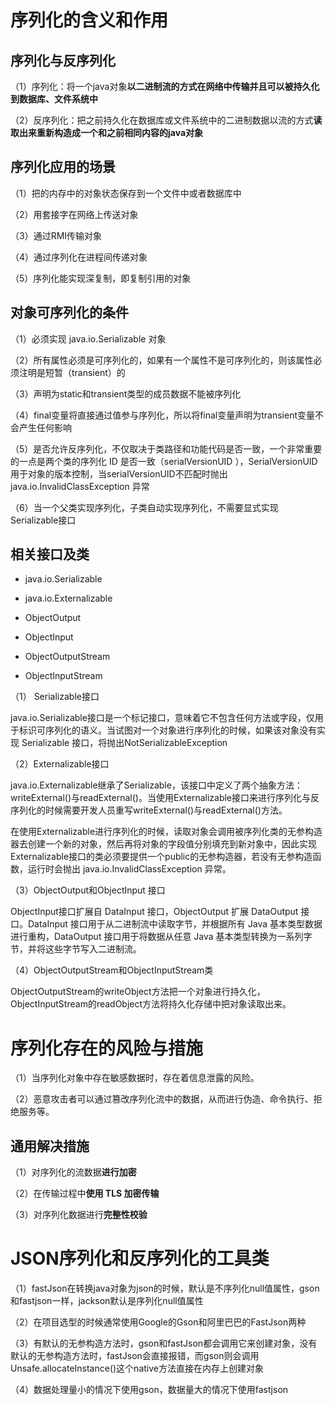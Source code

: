 # 序列化的含义和作用

## 序列化与反序列化 

（1）序列化：将一个java对象**以二进制流的方式在网络中传输并且可以被持久化到数据库、文件系统中**

（2）反序列化：把之前持久化在数据库或文件系统中的二进制数据以流的方式**读取出来重新构造成一个和之前相同内容的java对象**

## 序列化应用的场景

（1）把的内存中的对象状态保存到一个文件中或者数据库中

（2）用套接字在网络上传送对象

（3）通过RMI传输对象

（4）通过序列化在进程间传递对象

（5）序列化能实现深复制，即复制引用的对象

## 对象可序列化的条件

（1）必须实现 java.io.Serializable 对象

（2）所有属性必须是可序列化的，如果有一个属性不是可序列化的，则该属性必须注明是短暂（transient）的

（3）声明为static和transient类型的成员数据不能被序列化

（4）final变量将直接通过值参与序列化，所以将final变量声明为transient变量不会产生任何影响

（5）是否允许反序列化，不仅取决于类路径和功能代码是否一致，一个非常重要的一点是两个类的序列化 ID 是否一致（serialVersionUID ），SerialVersionUID用于对象的版本控制，当serialVersionUID不匹配时抛出java.io.InvalidClassException 异常

（6）当一个父类实现序列化，子类自动实现序列化，不需要显式实现Serializable接口

## 相关接口及类

- java.io.Serializable

- java.io.Externalizable

- ObjectOutput

- ObjectInput

- ObjectOutputStream
 
- ObjectInputStream

（1） Serializable接口

java.io.Serializable接口是一个标记接口，意味着它不包含任何方法或字段，仅用于标识可序列化的语义。当试图对一个对象进行序列化的时候，如果该对象没有实现 Serializable 接口，将抛出NotSerializableException

（2）Externalizable接口

java.io.Externalizable继承了Serializable，该接口中定义了两个抽象方法：writeExternal()与readExternal()。当使用Externalizable接口来进行序列化与反序列化的时候需要开发人员重写writeExternal()与readExternal()方法。

在使用Externalizable进行序列化的时候，读取对象会调用被序列化类的无参构造器去创建一个新的对象，然后再将对象的字段值分别填充到新对象中，因此实现Externalizable接口的类必须要提供一个public的无参构造器，若没有无参构造函数，运行时会抛出 java.io.InvalidClassException 异常。

（3）ObjectOutput和ObjectInput 接口

ObjectInput接口扩展自 DataInput 接口，ObjectOutput 扩展 DataOutput 接口。DataInput 接口用于从二进制流中读取字节，并根据所有 Java 基本类型数据进行重构，DataOutput 接口用于将数据从任意 Java 基本类型转换为一系列字节，并将这些字节写入二进制流。

（4）ObjectOutputStream和ObjectInputStream类

ObjectOutputStream的writeObject方法把一个对象进行持久化，ObjectInputStream的readObject方法将持久化存储中把对象读取出来。

# 序列化存在的风险与措施

（1）当序列化对象中存在敏感数据时，存在着信息泄露的风险。

（2）恶意攻击者可以通过篡改序列化流中的数据，从而进行伪造、命令执行、拒绝服务等。

## 通用解决措施

（1）对序列化的流数据**进行加密**

（2）在传输过程中**使用 TLS 加密传输**

（3）对序列化数据进行**完整性校验**

# JSON序列化和反序列化的工具类

（1）fastJson在转换java对象为json的时候，默认是不序列化null值属性，gson和fastjson一样，jackson默认是序列化null值属性

（2）在项目选型的时候通常使用Google的Gson和阿里巴巴的FastJson两种

（3）有默认的无参构造方法时，gson和fastJson都会调用它来创建对象，没有默认的无参构造方法时，fastJson会直接报错，而gson则会调用Unsafe.allocateInstance()这个native方法直接在内存上创建对象

（4）数据处理量小的情况下使用gson，数据量大的情况下使用fastjson
